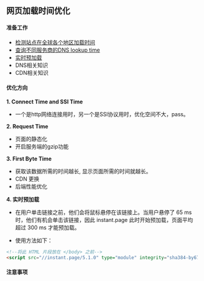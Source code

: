 ## **网页加载时间优化**
#### 准备工作
- [检测站点在全球各个地区加载时间](https://www.dotcom-tools.com/website-speed-test.aspx)
- [查询不同服务商的DNS lookup time](https://www.dnsperf.com/)
- [实时预加载](https://instant.page/)
- DNS相关知识
- CDN相关知识

#### 优化方向
**1. Connect Time and SSI Time**

- 一个是http网络连接用时，另一个是SSl协议用时，优化空间不大，pass。

**2. Request Time**

- 页面的静态化
- 开启服务端的gzip功能

**3. First Byte Time**

- 获取该数据所需的时间越长, 显示页面所需的时间就越长。
- CDN 更换
- 后端性能优化

**4. 实时预加载**

- 在用户单击链接之前，他们会将鼠标悬停在该链接上。当用户悬停了 65 ms 时，他们有机会单击该链接，因此 instant.page 此时开始预加载，页面平均超过 300 ms 才能预加载。

- 使用方法如下：

```html
<!--将此 HTML 片段放在 </body> 之前-->
<script src="//instant.page/5.1.0" type="module" integrity="sha384-by67kQnR+pyfy8yWP4kPO12fHKRLHZPfEsiSXR8u2IKcTdxD805MGUXBzVPnkLHw"></script>
```

#### 注意事项